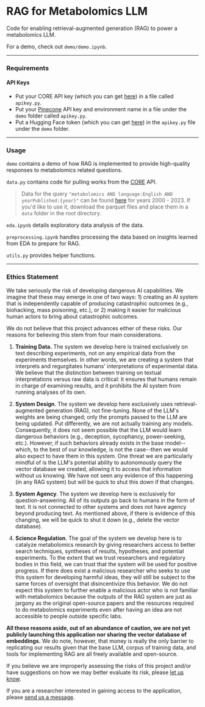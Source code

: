 # RAG for Metabolomics LLM

Code for enabling retrieval-augmented generation (RAG) to power a metabolomics LLM.

For a demo, check out `demo/demo.ipynb`.

---

### Requirements

#### API Keys
* Put your CORE API key (which you can get [here](https://core.ac.uk/services/api#form)) in a file called `apikey.py`.
* Put your [Pinecone](https://www.pinecone.io) API key and environment name in a file under the `demo` folder called `apikey.py`.
* Put a Hugging Face token (which you can get [here](https://huggingface.co/settings/tokens)) in the `apikey.py` file under the `demo` folder.

---

### Usage

`demo` contains a demo of how RAG is implemented to provide high-quality responses to metabolomics related questions.

`data.py` contains code for pulling works from the [CORE](https://core.ac.uk) API.
> Data for the query `"metabolomics AND language:English AND yearPublished:{year}"` can be found [here](https://drive.google.com/drive/folders/1DCWCLsF7ImHamxzl6tAz7nTZNO_dsvWt?usp=sharing) for years 2000 - 2023. If you'd like to use it, download the parquet files and place them in a `data` folder in the root directory.

`eda.ipynb` details exploratory data analysis of the data.

`preprocessing.ipynb` handles processing the data based on insights learned from EDA to prepare for RAG.

`utils.py` provides helper functions.

---

### Ethics Statement

We take seriously the risk of developing dangerous AI capabilities. We imagine that these may emerge in one of two ways: 1) creating an AI system that is independently capable of producing catastrophic outcomes (e.g., biohacking, mass poisoning, etc.), or 2) making it easier for malicious human actors to bring about catastrophic outcomes.

We do not believe that this project advances either of these risks. Our reasons for believing this stem from four main considerations.

1. **Training Data.** The system we develop here is trained exclusively on text describing experiments, not on any empirical data from the experiments themselves. In other words, we are creating a system that interprets and regurgitates humans' interpretations of experimental data. We believe that the distinction between training on textual interpretations versus raw data is critical: it ensures that humans remain in charge of examining results, and it prohibits the AI system from running analyses of its own.

2. **System Design**. The system we develop here exclusively uses retrieval-augmented generation (RAG), not fine-tuning. None of the LLM's weights are being changed; only the prompts passed to the LLM are being updated. Put differently, we are not actually training any models. Consequently, it does not seem possible that the LLM would learn dangerous behaviors (e.g., deception, sycophancy, power-seeking, etc.). However, if such behaviors already exists in the base model--which, to the best of our knowledge, is not the case--then we would also expect to have them in this system. One threat we are particularly mindful of is the LLM's potential ability to autonomously query the vector database we created, allowing it to access that information without us knowing. We have not seen any evidence of this happening (in any RAG system) but will be quick to shut this down if that changes.

3. **System Agency**. The system we develop here is exclusively for question-answering. All of its outputs go back to humans in the form of text. It is not connected to other systems and does not have agency beyond producing text. As mentioned above, if there is evidence of this changing, we will be quick to shut it down (e.g., delete the vector database).

4. **Science Regulation**. The goal of the system we develop here is to catalyze metabolomics research by giving researchers access to better search techniques, syntheses of results, hypotheses, and potential experiments. To the extent that we trust researchers and regulatory bodies in this field, we can trust that the system will be used for positive progress. If there does exist a malicious researcher who seeks to use this system for developing harmful ideas, they will still be subject to the same forces of oversight that disincentivize this behavior. We do not expect this system to further enable a malicious actor who is not familiar with metabolomics because the outputs of the RAG system are just as jargony as the original open-source papers and the resources required to do metabolomics experiments even after having an idea are not accessible to people outside specific labs.

 **All these reasons aside, out of an abundance of caution, we are not yet publicly launching this application nor sharing the vector database of embeddings.** We do note, however, that money is really the only barrier to replicating our results given that the base LLM, corpus of training data, and tools for implementing RAG are all freely available and open-source.

 If you believe we are improperly assessing the risks of this project and/or have suggestions on how we may better evaluate its risk, please [let us know](samdev@mit.edu).

 If you are a researcher interested in gaining access to the application, please [send us a message](samdev@mit.edu).
